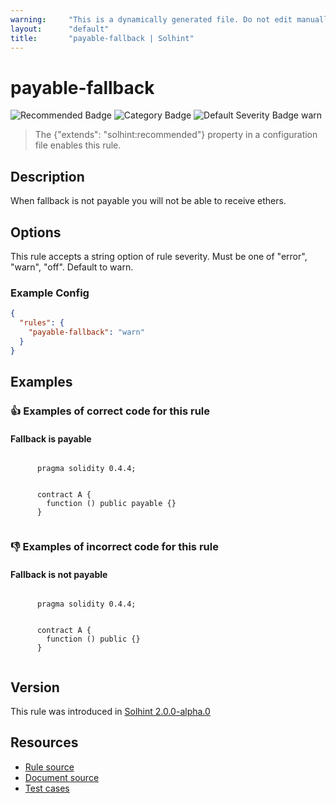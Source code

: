 ```yaml
---
warning:     "This is a dynamically generated file. Do not edit manually."
layout:      "default"
title:       "payable-fallback | Solhint"
---
```


# payable-fallback
![Recommended Badge](https://img.shields.io/badge/-Recommended-brightgreen)
![Category Badge](https://img.shields.io/badge/-Best%20Practise%20Rules-informational)
![Default Severity Badge warn](https://img.shields.io/badge/Default%20Severity-warn-yellow)
> The {"extends": "solhint:recommended"} property in a configuration file enables this rule.


## Description
When fallback is not payable you will not be able to receive ethers.

## Options
This rule accepts a string option of rule severity. Must be one of "error", "warn", "off". Default to warn.

### Example Config
```json
{
  "rules": {
    "payable-fallback": "warn"
  }
}
```


## Examples
### 👍 Examples of **correct** code for this rule

#### Fallback is payable

```solidity

      pragma solidity 0.4.4;
        
        
      contract A {
        function () public payable {}
      }
    
```

### 👎 Examples of **incorrect** code for this rule

#### Fallback is not payable

```solidity

      pragma solidity 0.4.4;
        
        
      contract A {
        function () public {}
      }
    
```

## Version
This rule was introduced in [Solhint 2.0.0-alpha.0](https://github.com/solhint-community/solhint-community/tree/v2.0.0-alpha.0)

## Resources
- [Rule source](https://github.com/solhint-community/solhint-community/tree/master/lib/rules/best-practises/payable-fallback.js)
- [Document source](https://github.com/solhint-community/solhint-community/tree/master/docs/rules/best-practises/payable-fallback.md)
- [Test cases](https://github.com/solhint-community/solhint-community/tree/master/test/rules/best-practises/payable-fallback.js)
